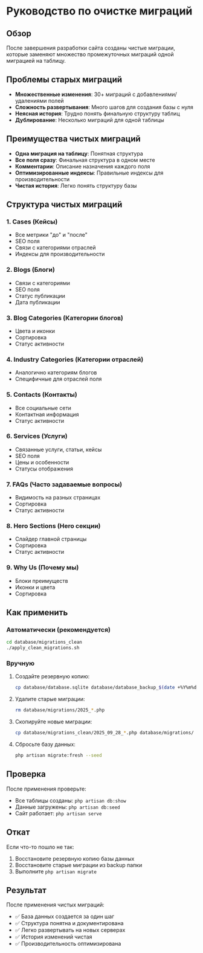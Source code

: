 # Руководство по очистке миграций

## Обзор

После завершения разработки сайта созданы чистые миграции, которые заменяют множество промежуточных миграций одной миграцией на таблицу.

## Проблемы старых миграций

- **Множественные изменения**: 30+ миграций с добавлениями/удалениями полей
- **Сложность развертывания**: Много шагов для создания базы с нуля
- **Неясная история**: Трудно понять финальную структуру таблиц
- **Дублирование**: Несколько миграций для одной таблицы

## Преимущества чистых миграций

- **Одна миграция на таблицу**: Понятная структура
- **Все поля сразу**: Финальная структура в одном месте
- **Комментарии**: Описание назначения каждого поля
- **Оптимизированные индексы**: Правильные индексы для производительности
- **Чистая история**: Легко понять структуру базы

## Структура чистых миграций

### 1. Cases (Кейсы)
- Все метрики "до" и "после"
- SEO поля
- Связи с категориями отраслей
- Индексы для производительности

### 2. Blogs (Блоги)
- Связи с категориями
- SEO поля
- Статус публикации
- Дата публикации

### 3. Blog Categories (Категории блогов)
- Цвета и иконки
- Сортировка
- Статус активности

### 4. Industry Categories (Категории отраслей)
- Аналогично категориям блогов
- Специфичные для отраслей поля

### 5. Contacts (Контакты)
- Все социальные сети
- Контактная информация
- Статус активности

### 6. Services (Услуги)
- Связанные услуги, статьи, кейсы
- SEO поля
- Цены и особенности
- Статусы отображения

### 7. FAQs (Часто задаваемые вопросы)
- Видимость на разных страницах
- Сортировка
- Статус активности

### 8. Hero Sections (Hero секции)
- Слайдер главной страницы
- Сортировка
- Статус активности

### 9. Why Us (Почему мы)
- Блоки преимуществ
- Иконки и цвета
- Сортировка

## Как применить

### Автоматически (рекомендуется)
```bash
cd database/migrations_clean
./apply_clean_migrations.sh
```

### Вручную
1. Создайте резервную копию:
   ```bash
   cp database/database.sqlite database/database_backup_$(date +%Y%m%d_%H%M%S).sqlite
   ```

2. Удалите старые миграции:
   ```bash
   rm database/migrations/2025_*.php
   ```

3. Скопируйте новые миграции:
   ```bash
   cp database/migrations_clean/2025_09_28_*.php database/migrations/
   ```

4. Сбросьте базу данных:
   ```bash
   php artisan migrate:fresh --seed
   ```

## Проверка

После применения проверьте:
- Все таблицы созданы: `php artisan db:show`
- Данные загружены: `php artisan db:seed`
- Сайт работает: `php artisan serve`

## Откат

Если что-то пошло не так:
1. Восстановите резервную копию базы данных
2. Восстановите старые миграции из backup папки
3. Выполните `php artisan migrate`

## Результат

После применения чистых миграций:
- ✅ База данных создается за один шаг
- ✅ Структура понятна и документирована
- ✅ Легко развертывать на новых серверах
- ✅ История изменений чистая
- ✅ Производительность оптимизирована
